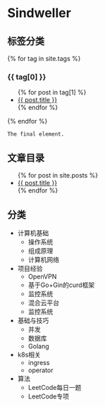 # Sindweller

## 标签分类

{% for tag in site.tags %}
  <h3>{{ tag[0] }}</h3>
  <ul>
    {% for post in tag[1] %}
      <li><a href="{{ post.url }}">{{ post.title }}</a></li>
    {% endfor %}
  </ul>
{% endfor %}

```
The final element.
```
## 文章目录

<ul>
  {% for post in site.posts %}
    <li>
      <a href="{{ post.url }}">{{ post.title }}</a>
    </li>
  {% endfor %}
</ul>

## 分类
- 计算机基础
  - 操作系统
  - 组成原理
  - 计算机网络
- 项目经验
  - OpenVPN
  - 基于Go+Gin的curd框架
  - 监控系统
  - 混合云平台
  - 监控系统
- 基础与技巧
  - 并发
  - 数据库
  - Golang
- k8s相关
  - ingress
  - operator
- 算法
  - LeetCode每日一题
  - LeetCode专项

